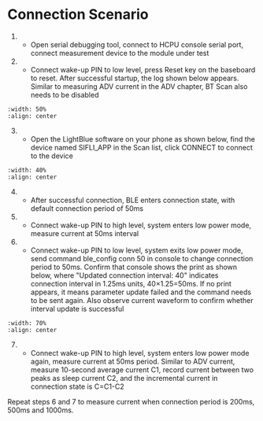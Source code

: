 # Connection Scenario
1. * Open serial debugging tool, connect to HCPU console serial port, connect measurement device to the module under test
2. * Connect wake-up PIN to low level, press Reset key on the baseboard to reset. After successful startup, the log shown below appears. Similar to measuring ADV current in the ADV chapter, BT Scan also needs to be disabled

```{figure} assert/image8.png
:width: 50%
:align: center
```

3. * Open the LightBlue software on your phone as shown below, find the device named SIFLI_APP in the Scan list, click CONNECT to connect to the device

```{figure} assert/image9.png
:width: 40%
:align: center
```

4. * After successful connection, BLE enters connection state, with default connection period of 50ms

5. * Connect wake-up PIN to high level, system enters low power mode, measure current at 50ms interval

6. * Connect wake-up PIN to low level, system exits low power mode, send command ble_config conn 50 in console to change connection period to 50ms. Confirm that console shows the print as shown below, where "Updated connection interval: 40" indicates connection interval in 1.25ms units, 40×1.25=50ms. If no print appears, it means parameter update failed and the command needs to be sent again. Also observe current waveform to confirm whether interval update is successful

```{figure} assert/image10.png
:width: 70%
:align: center
```

7. * Connect wake-up PIN to high level, system enters low power mode again, measure current at 50ms period. Similar to ADV current, measure 10-second average current C1, record current between two peaks as sleep current C2, and the incremental current in connection state is C=C1-C2

Repeat steps 6 and 7 to measure current when connection period is 200ms, 500ms and 1000ms.

